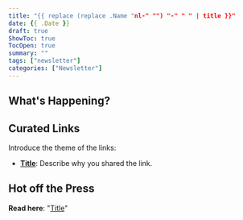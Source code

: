 ```yaml
---
title: "{{ replace (replace .Name "nl-" "") "-" " " | title }}"
date: {{ .Date }}
draft: true
ShowToc: true
TocOpen: true
summary: ""
tags: ["newsletter"]
categories: ["Newsletter"]
---
```


## What's Happening?

## Curated Links

Introduce the theme of the links:

- **[Title](https://link)**: Describe why you shared the link.

## Hot off the Press

**Read here**: "[Title](https://navendu.me/link/)"
